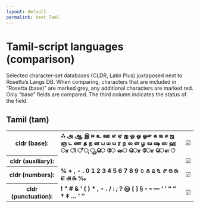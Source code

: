 ```yaml
---
layout: default
permalink: test_Taml
---
```


<h1>Tamil-script languages (comparison)</h1>

<p>Selected character-set databases (CLDR, Latin Plus) juxtaposed next to Rosetta’s Langs DB. When comparing, characters that are included in “Rosetta (base)” are marked grey, any additional characters are marked red. Only “base” fields are compared. The third column indicates the status of the field.<p>

<h2>Tamil (tam)</h2>

<table>
 <tr><th>cldr (base):</th><td><strong>ஃ</strong> <strong>அ</strong> <strong>ஆ</strong> <strong>இ</strong> <strong>ஈ</strong> <strong>உ</strong> <strong>ஊ</strong> <strong>எ</strong> <strong>ஏ</strong> <strong>ஐ</strong> <strong>ஒ</strong> <strong>ஓ</strong> <strong>ஔ</strong> <strong>க</strong> <strong>ங</strong> <strong>ச</strong> <strong>ஜ</strong> <strong>ஞ</strong> <strong>ட</strong> <strong>ண</strong> <strong>த</strong> <strong>ந</strong> <strong>ன</strong> <strong>ப</strong> <strong>ம</strong> <strong>ய</strong> <strong>ர</strong> <strong>ற</strong> <strong>ல</strong> <strong>ள</strong> <strong>ழ</strong> <strong>வ</strong> <strong>ஷ</strong> <strong>ஸ</strong> <strong>ஹ</strong> <strong>ா</strong> <strong>ி</strong> <strong>ீ</strong> <strong>ு</strong> <strong>ூ</strong> <strong>ெ</strong> <strong>ே</strong> <strong>ை</strong> <strong>ொ</strong> <strong>ோ</strong> <strong>ௌ</strong> <strong>்</strong> </td><td>☑︎</td></tr>
<tr><th>cldr (auxiliary):</th><td><strong>‌</strong> <strong>‍</strong> </td><td>☑︎</td></tr>
<tr><th>cldr (numbers):</th><td><strong>%</strong> <strong>+</strong> <strong>,</strong> <strong>-</strong> <strong>.</strong> <strong>0</strong> <strong>1</strong> <strong>2</strong> <strong>3</strong> <strong>4</strong> <strong>5</strong> <strong>6</strong> <strong>7</strong> <strong>8</strong> <strong>9</strong> <strong>௦</strong> <strong>௧</strong> <strong>௨</strong> <strong>௩</strong> <strong>௪</strong> <strong>௫</strong> <strong>௬</strong> <strong>௭</strong> <strong>௮</strong> <strong>௯</strong> <strong>‰</strong> </td><td>☑︎</td></tr>
<tr><th>cldr (punctuation):</th><td><strong>!</strong> <strong>"</strong> <strong>#</strong> <strong>&</strong> <strong>'</strong> <strong>(</strong> <strong>)</strong> <strong>*</strong> <strong>,</strong> <strong>-</strong> <strong>.</strong> <strong>/</strong> <strong>:</strong> <strong>;</strong> <strong>?</strong> <strong>@</strong> <strong>[</strong> <strong>]</strong> <strong>§</strong> <strong>‐</strong> <strong>–</strong> <strong>—</strong> <strong>‘</strong> <strong>’</strong> <strong>“</strong> <strong>”</strong> <strong>†</strong> <strong>‡</strong> <strong>…</strong> <strong>′</strong> <strong>″</strong> </td><td>☑︎</td></tr>
 </table>

